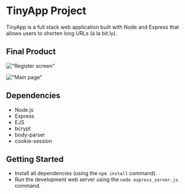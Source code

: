 # TinyApp Project

TinyApp is a full stack web application built with Node and Express that allows users to shorten long URLs (à la bit.ly).

## Final Product

!["Register screen"](#)   

!["Main page"](#)

## Dependencies

- Node.js
- Express
- EJS
- bcrypt
- body-parser
- cookie-session

## Getting Started

- Install all dependencies (using the `npm install` command).
- Run the development web server using the `node express_server.js` command.